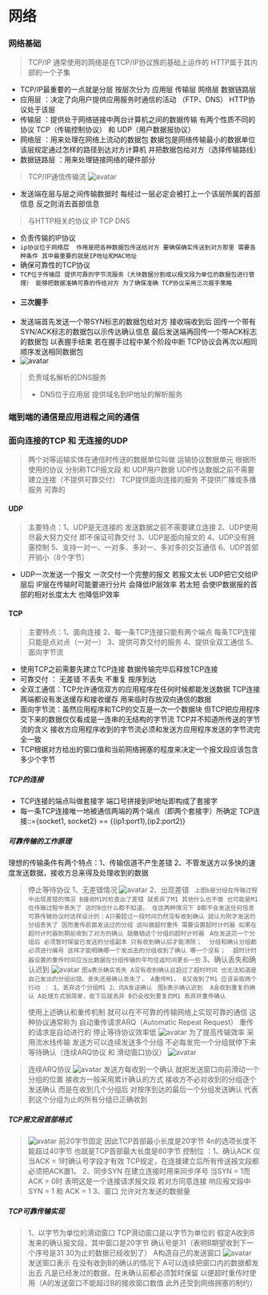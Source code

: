 # 网络

### 网络基础
> TCP/IP 通常使用的网络是在TCP/IP协议族的基础上运作的 HTTP属于其内部的一个子集
- TCP/IP最重要的一点就是分层 按层次分为 应用层 传输层 网络层  数据链路层
- 应用层 ：决定了向用户提供应用服务时通信的活动 （FTP、DNS） HTTP协议处于该层
- 传输层 ：提供处于网络链接中两台计算机之间的数据传输 有两个性质不同的协议 TCP（传输控制协议） 和 UDP（用户数据报协议）
- 网络层 ：用来处理在网络上流动的数据包 数据包是网络传输最小的数据单位 该层规定通过怎样的路径到达对方计算机 并把数据包给对方（选择传输路线）
- 数据链路层 ：用来处理链接网络的硬件部分

> TCP/IP通信传输流
> ![avatar](./img/通信传输流.png)
- 发送端在层与层之间传输数据时 每经过一层必定会被打上一个该层所属的首部信息 反之则消去首部信息
> 
> 与HTTP相关的协议 IP TCP DNS
- 负责传输的IP协议
- ``` ip协议位于网络层  作用是把各种数据包传送给对方 要确保确实传送到对方那里 需要各种条件 其中最重要的就是IP地址和MAC地址 ```
- 确保可靠性的TCP协议
- ``` TCP位于传输层 提供可靠的字节流服务（大块数据分割成以报文段为单位的数据包进行管理） 能够把数据准确可靠的传给对方 为了确保准确 TCP协议采用三次握手策略 ```
- #### 三次握手
- 发送端首先发送一个带SYN标志的数据包给对方 接收端收到后 回传一个带有SYN/ACK标志的数据包以示传达确认信息 最后发送端再回传一个带ACK标志的数据包 以表握手结束 若在握手过程中某个阶段中断 TCP协议会再次以相同顺序发送相同数据包
- ![avatar](./img/三次握手.png)

> 负责域名解析的DNS服务
> - DNS位于应用层 提供域名到IP地址的解析服务
> 
> 
### 端到端的通信是应用进程之间的通信


### 面向连接的TCP 和 无连接的UDP
> 两个对等运输实体在通信时传送的数据单位叫做 运输协议数据单元 根据所使用的协议 分别称TCP报文段 和 UDP用户数据
> UDP传达数据之前不需要建立连接（不提供可靠交付）
> TCP提供面向连接的服务 不提供广播或多播服务 可靠的

#### UDP
> 主要特点：1、UDP是无连接的 发送数据之前不需要建立连接 2、UDP使用尽最大努力交付 即不保证可靠交付 3、UDP是面向报文的 4、UDP没有拥塞控制 5、支持一对一、一对多、多对一、多对多的交互通信 6、UDP首部开销小（8个字节）
* UDP一次发送一个报文 一次交付一个完整的报文  若报文太长 UDP把它交给IP层后 IP层在传输时可能要进行分片 会降低IP层效率 若太短 会使IP数据报的首部的相对长度太大 也降低IP效率

#### TCP
> 主要特点：1、面向连接  2、每一条TCP连接只能有两个端点 每条TCP连接只能是点对点（一对一） 3、提供可靠交付的服务 4、提供全双工通信 5、面向字节流
* 使用TCP之前需要先建立TCP连接 数据传输完毕后释放TCP连接
* 可靠交付 ： 无差错 不丢失 不重复 按序到达
* 全双工通信：TCP允许通信双方的应用程序在任何时候都能发送数据 TCP连接两端都设有发送缓存和接收缓存 用来临时存放双向通信的数据
* 面向字节流：虽然应用程序和TCP的交互是一次一个数据块 但TCP把应用程序交下来的数据仅仅看成是一连串的无结构的字节流 TCP并不知道所传送的字节流的含义  接收方应用程序收到的字节流必须和发送方应用程序发送的字节流完全一致
* TCP根据对方给出的窗口值和当前网络拥塞的程度来决定一个报文段应该包含多少个字节

##### TCP的连接
- TCP连接的端点叫做套接字 端口号拼接到IP地址即构成了套接字
- 每一条TCP连接唯一地被通信两端的两个端点（即两个套接字）所确定  TCP连接::={socket1, socket2} == {(ip1:port1),(ip2:port2)}

##### 可靠传输的工作原理
理想的传输条件有两个特点：1、传输信道不产生差错 2、不管发送方以多快的速度发送数据，接收方总来得及处理收到的数据

> 停止等待协议
> 1、无差错情况
> ![avatar](./img/停止等待无差错.png)
> 2、出现差错
> ``` 上图b是分组在传输过程中出现差错的情况 B接收M1时检查出了差错 就丢弃了M1 其他什么也不做 也可能是M1在传输过程中丢失了 这时B也什么都不知道。 在这两种情况下 B都不会发送任何信息 可靠传输协议时这样设计的：A只要超过一段时间仍然没有收到确认 就认为刚才发送的分组丢失了 因而重传前面发送过的分组 这叫做超时重传 需要设置超时计时器 如果在超时计时器到期前收到了对方的确认 就撤销这个分组的超时计时器```
> ``` A在发送完一个分组后 必须暂时保留已发送的分组副本 只有收到确认后才能清除；  分组和确认分组都必须进行编号 这样才能明确哪一个发出去的分组收到了确认 哪一个没有；  超时计时器设置的重传时间应当比数据在分组传输的平均往返时间更长一些```
> 3、确认丢失和确认迟到
> ![avatar](./img/停止等待确认丢失和迟到.png)
> ```图a表示确实丢失 A没有收到确认且超过了超时时间 也无法知道是自己发出的分组出错、丢失还是确认丢失了， A重传M1， B又收到了M1 应该采取两个行动 ： 1、丢弃这个分组M1 2、向A发送确认```
> ``` 图b表示确认迟到  A会收到重复的确认 A处理方式很简单，收下后就丢弃 B仍会收到重复的M1 丢弃并重传确认```
> 
> 使用上述确认和重传机制 就可以在不可靠的传输网络上实现可靠的通信 这种协议通常称为 自动重传请求ARQ（Automatic Repeat Request）  重传的请求是自动进行的
> 停止等待协议效率低
> ![avatar](./img/停止等待效率.png)
> 为了提高传输效率 采用流水线传输  发送方可以连续发送多个分组 不必每发完一个分组就停下来等待确认（连续ARQ协议 和 滑动窗口协议）
> ![avatar](./img/流水线.png)

> 连续ARQ协议
> ![avatar](./img/连续ARQ.png)
> 发送方每收到一个确认 就把发送窗口向前滑动一个分组的位置  接收方一般采用累计确认的方式  接收方不必对收到的分组逐个发送确认 而是在收到几个分组后 对按序到达的最后一个分组发送确认 代表到这个分组为止的所有分组已正确收到 
> 
##### TCP报文段首部格式
> ![avatar](./img/TCP首部.png)
> 前20字节固定  因此TCP首部最小长度是20字节 4n的选项长度不能超过40字节 也就是TCP首部最大长度是60字节
> 控制位 ：1、确认ACK 仅当ACK = 1时确认号字段才有效  TCP规定，在连接建立后所有传送报文段都必须把ACK置1。  2、同步SYN 在建立连接时用来同步序号 当SYN = 1而ACK = 0时 表明这是一个连接请求报文段 若对方同意连接 响应报文段中SYN = 1 和 ACK = 1  3、窗口  允许对方发送的数据量
> 

##### TCP可靠传输实现
> 1、以字节为单位的滑动窗口
> TCP滑动窗口是以字节为单位的 假定A收到B发来的确认报文段，其中窗口是20字节 确认号是31（表明B期望收到下一个序号是31 30为止的数据已经收到了） A构造自己的发送窗口
> ![avatar](./img/A发送窗口.png)
> 发送窗口表示 在没有收到B的确认的情况下 A可以连续把窗口内的数据都发出去 凡是已经发过的数据，在未确认前都必须暂时保留 以便超时重传时使用（A的发送窗口不能超过B的接收窗口数值  此外还受到网络拥塞的制约）
